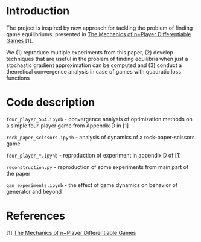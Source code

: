 # Introduction

The project is inspired by new approach for tackling the problem of finding game equilibriums, presented in [The Mechanics of n−Player Differentiable Games](https://arxiv.org/pdf/1802.05642.pdf) [1].

We (1) reproduce multiple experiments from this paper, (2) develop techniques that are useful in the problem of finding equilibria when just a stochastic gradient approximation can be computed and (3) conduct a theoretical convergence analysis in case of games with quadratic
loss functions

# Code description

`four_player_SGA.ipynb` - convergence analysis of optimization methods on a simple four-player game from Appendix D in [1]

`rock_paper_scissors.ipynb` - analysis of dynamics of a rock-paper-scissors game

`four_player_*.ipynb` - reproduction of experiment in appendix D of [1]

`reconstruction.py` - reproduction of some experiments from main part of the paper

`gan_experiments.ipynb` - the effect of game dynamics on behavior of generator and beyond

# References

[1] [The Mechanics of n−Player Differentiable Games](https://arxiv.org/pdf/1802.05642.pdf)
